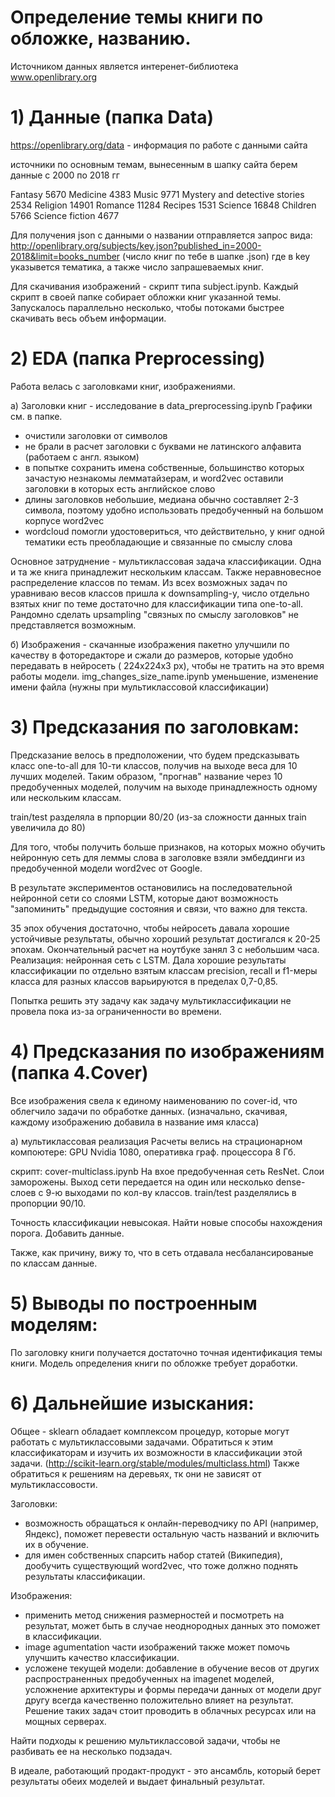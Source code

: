# Определение темы книги по обложке, названию.

Источником данных является интеренет-библиотека www.openlibrary.org


# 1) Данные (папка Data)


https://openlibrary.org/data - информация по работе с данными сайта


источники по основным темам, вынесенным в шапку сайта берем данные с 2000 по 2018 гг


Fantasy 5670 
Medicine 4383 
Music 9771 
Mystery and detective stories 2534 
Religion 14901 
Romance 11284 
Recipes 1531 
Science 16848 
Children 5766
Science fiction 4677


Для получения json c данными о названии отправляется запрос вида: http://openlibrary.org/subjects/key.json?published_in=2000-2018&limit=books_number (число книг по тебе в шапке .json)
где в key указывется тематика, а также число запрашеваемых книг.


Для скачивания изображений - cкрипт типа subject.ipynb. Каждый скрипт в своей папке собирает обложки книг указанной темы. Запускалось параллельно несколько, чтобы потоками быстрее скачивать весь объем информации.


# 2) EDA (папка Preprocessing)


Работа велась с заголовками книг, изображениями.


а) Заголовки книг - исследование в data_preprocessing.ipynb Графики см. в папке.

* очистили заголовки от символов
* не брали в расчет заголовки с буквами не латинского алфавита (работаем с англ. языком)
* в попытке сохранить имена собственные, большинство которых зачастую незнакомы лемматайзерам, и word2vec оставили заголовки в которых есть английское слово
* длины заголовков небольшие, медиана обычно составляет 2-3 символа, поэтому удобно использовать предобученный на большом корпусе word2vec
* wordcloud помогли удостовериться, что действительно, у книг одной тематики есть преобладающие и связанные по смыслу слова

Основное затруднение - мультиклассовая задача классификации. Одна и та же книга принадлежит нескольким классам. Также неравновесное распределение классов по темам. Из всех возможных задач по уравниваю весов классов пришла к downsampling-y, число отдельно взятых книг по теме достаточно для классификации типа one-to-all. Рандомно сделать upsampling "связных по смыслу заголовков" не представляется возможным.


б) Изображения - скачанные изображения пакетно улучшили по качеству в фоторедакторе и сжали до размеров, которые удобно передавать в нейросеть ( 224х224х3 px), чтобы не тратить на это время работы модели. img_changes_size_name.ipynb уменьшение, изменение имени файла (нужны при мультиклассовой классификации)


# 3) Предсказания по заголовкам:

Предсказание велось в предположении, что будем предсказывать класс one-to-all для 10-ти классов, получив на выходе веса для 10 лучших моделей. Таким образом, "прогнав" название через 10 предобученных моделей, получим на выходе принадлежность одному или нескольким классам.


train/test разделяла в прпорции 80/20 (из-за сложности данных train увеличила до 80)


Для того, чтобы получить больше признаков, на которых можно обучить нейронную сеть для леммы слова в заголовке взяли эмбеддинги из предобученной модели word2vec от Google.


В результате экспериментов остановились на последовательной нейронной сети со слоями LSTM, которые дают возможность "запоминить" предыдущие состояния и связи, что важно для текста.


35 эпох обучения достаточно, чтобы нейросеть давала хорошие устойчивые результаты, обычно хороший результат достигался к 20-25 эпохам. Окончательный расчет на ноутбуке занял 3 с небольшим часа. Реализация: нейронная сеть с LSTM. Дала хорошие результаты классификации по отдельно взятым классам precision, recall и f1-меры класса для разных классов варьируются в пределах 0,7-0,85.


Попытка решить эту задачу как задачу мультиклассификации не провела пока из-за ограниченности во времени.


# 4) Предсказания по изображениям (папка 4.Cover)


Все изображения свела к единому наименованию по cover-id, что облегчило задачи по обработке данных. (изначально, скачивая, каждому изображению добавила в название имя класса)


а) мультиклассовая реализация Расчеты велись на страционарном компоютере: GPU Nvidia 1080, оперативка граф. процессора 8 Гб.


скрипт: cover-multiclass.ipynb На вхое предобученная сеть ResNet. Слои заморожены. Выход сети передается на один или несколько dense-слоев с 9-ю выходами по кол-ву классов. train/test разделялись в пропорции 90/10. 

Точность классификации невысокая. Найти новые способы нахождения порога. Добавить данные.


Также, как причину, вижу то, что в сеть отдавала несбалансированые по классам данные. 




# 5) Выводы по построенным моделям:

По заголовку книги получается достаточно точная идентификация темы книги. Модель определения книги по обложке требует доработки.



# 6) Дальнейшие изыскания:

Общее - sklearn обладает комплексом процедур, которые могут работать с мультиклассовыми задачами. Обратиться к этим классификаторам и изучить их возможности в классификации этой задачи. (http://scikit-learn.org/stable/modules/multiclass.html) Также обратиться к решениям на деревьях, тк они не зависят от мультиклассовости.

Заголовки:

* возможность обращаться к онлайн-переводчику по API (например, Яндекс), поможет перевести остальную часть названий и включить их в обучение.
* для имен собственных спарсить набор статей (Википедия), дообучить существующий word2vec, что тоже должно поднять результаты классификации.


Изображения:


* применить метод снижения размерностей и посмотреть на результат, может быть в случае неоднородных данных это поможет в классификации.
* image agumentation части изображений также может помочь улучшить качество классификации.
* усложене текущей модели: добавление в обучение весов от других распространенных предобученных на imagenet моделей, усложнение архитектуры и формы передачи данных от модели друг другу всегда качественно положительно влияет на результат. Решение таких задач стоит проводить в облачных ресурсах или на мощных серверах.

Найти подходы к решению мультиклассовой задачи, чтобы не разбивать ее на несколько подзадач.

В идеале, работающий продакт-продукт - это ансамбль, который берет результаты обеих моделей и выдает финальный результат.
